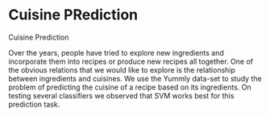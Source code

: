 # Cuisine PRediction
Cuisine Prediction

Over the years, people have tried to explore new ingredients and incorporate them into recipes or
produce new recipes all together. One of the obvious relations that we would like to explore is
the relationship between ingredients and cuisines. We use the Yummly data-set to study the
problem of predicting the cuisine of a recipe based on its ingredients. On testing several
classifiers we observed that SVM works best for this prediction task.

